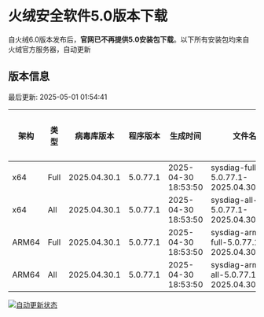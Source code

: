 # 火绒安全软件5.0版本下载 

自火绒6.0版本发布后，**官网已不再提供5.0安装包下载**。以下所有安装包均来自火绒官方服务器，自动更新

<!-- TABLE_START -->

## 版本信息

最后更新: 2025-05-01 01:54:41

| 架构    | 类型   | 病毒库版本 | 程序版本  | 生成时间 | 文件名 | 大小 | 下载链接    |
|---------|-------|------------|----------|----------|--------|------|----------|
| x64     | Full | 2025.04.30.1 | 5.0.77.1 | 2025-04-30 18:53:50 | sysdiag-full-5.0.77.1-2025.04.30.1.exe | 28.29M | [下载](https://down-tencent.huorong.cn/sysdiag-full-5.0.77.1-2025.04.30.1.exe) |
| x64     | All  | 2025.04.30.1 | 5.0.77.1 | 2025-04-30 18:53:50 | sysdiag-all-5.0.77.1-2025.04.30.1.exe | 28.29M | [下载](https://down-tencent.huorong.cn/sysdiag-all-5.0.77.1-2025.04.30.1.exe) |
| ARM64   | Full | 2025.04.30.1 | 5.0.77.1 | 2025-04-30 18:53:50 | sysdiag-arm64-full-5.0.77.1-2025.04.30.1.exe | 28.00M | [下载](https://down-tencent.huorong.cn/sysdiag-arm64-full-5.0.77.1-2025.04.30.1.exe) |
| ARM64   | All  | 2025.04.30.1 | 5.0.77.1 | 2025-04-30 18:53:50 | sysdiag-arm64-all-5.0.77.1-2025.04.30.1.exe | 28.00M | [下载](https://down-tencent.huorong.cn/sysdiag-arm64-all-5.0.77.1-2025.04.30.1.exe) |

<!-- TABLE_END -->

[![自动更新状态](https://github.com/J54264/Huorong-Version/actions/workflows/update.yml/badge.svg)](https://github.com/J54264/Huorong-Version/actions)
